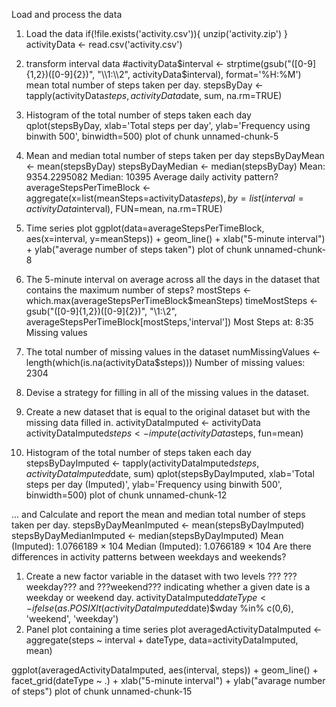 Load and process the data
1. Load the data
if(!file.exists('activity.csv')){
    unzip('activity.zip')
}
activityData <- read.csv('activity.csv')
2. transform interval data
#activityData$interval <- strptime(gsub("([0-9]{1,2})([0-9]{2})", "\\1:\\2", activityData$interval), format='%H:%M')
mean total number of steps taken per day.
stepsByDay <- tapply(activityData$steps, activityData$date, sum, na.rm=TRUE)
1. Histogram of the total number of steps taken each day
qplot(stepsByDay, xlab='Total steps per day', ylab='Frequency using binwith 500', binwidth=500)
plot of chunk unnamed-chunk-5

2. Mean and median total number of steps taken per day
stepsByDayMean <- mean(stepsByDay)
stepsByDayMedian <- median(stepsByDay)
Mean: 9354.2295082
Median: 10395
Average daily activity pattern?
averageStepsPerTimeBlock <- aggregate(x=list(meanSteps=activityData$steps), by=list(interval=activityData$interval), FUN=mean, na.rm=TRUE)
1. Time series plot
ggplot(data=averageStepsPerTimeBlock, aes(x=interval, y=meanSteps)) +
    geom_line() +
    xlab("5-minute interval") +
    ylab("average number of steps taken") 
plot of chunk unnamed-chunk-8

2. The 5-minute interval on average across all the days in the dataset that contains the maximum number of steps?
mostSteps <- which.max(averageStepsPerTimeBlock$meanSteps)
timeMostSteps <-  gsub("([0-9]{1,2})([0-9]{2})", "\\1:\\2", averageStepsPerTimeBlock[mostSteps,'interval'])
Most Steps at: 8:35
Missing values
1. The total number of missing values in the dataset
numMissingValues <- length(which(is.na(activityData$steps)))
Number of missing values: 2304
2. Devise a strategy for filling in all of the missing values in the dataset.
3. Create a new dataset that is equal to the original dataset but with the missing data filled in.
activityDataImputed <- activityData
activityDataImputed$steps <- impute(activityData$steps, fun=mean)
4. Histogram of the total number of steps taken each day
stepsByDayImputed <- tapply(activityDataImputed$steps, activityDataImputed$date, sum)
qplot(stepsByDayImputed, xlab='Total steps per day (Imputed)', ylab='Frequency using binwith 500', binwidth=500)
plot of chunk unnamed-chunk-12

... and Calculate and report the mean and median total number of steps taken per day.
stepsByDayMeanImputed <- mean(stepsByDayImputed)
stepsByDayMedianImputed <- median(stepsByDayImputed)
Mean (Imputed): 1.0766189 × 104
Median (Imputed): 1.0766189 × 104
Are there differences in activity patterns between weekdays and weekends?
1. Create a new factor variable in the dataset with two levels ??? ???weekday??? and ???weekend??? indicating whether a given date is a weekday or weekend day.
activityDataImputed$dateType <-  ifelse(as.POSIXlt(activityDataImputed$date)$wday %in% c(0,6), 'weekend', 'weekday')
2. Panel plot containing a time series plot
averagedActivityDataImputed <- aggregate(steps ~ interval + dateType, data=activityDataImputed, mean)

ggplot(averagedActivityDataImputed, aes(interval, steps)) + 
    geom_line() + 
    facet_grid(dateType ~ .) +
    xlab("5-minute interval") + 
    ylab("avarage number of steps")
plot of chunk unnamed-chunk-15
